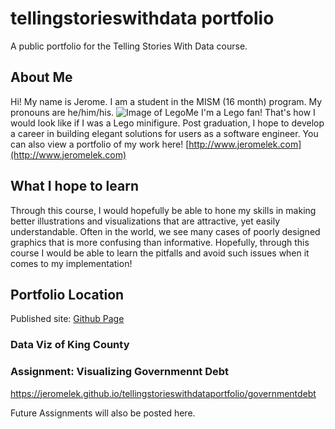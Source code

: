 # tellingstorieswithdata portfolio
A public portfolio for the Telling Stories With Data course.

## About Me
Hi! My name is Jerome. I am a student in the MISM (16 month) program. My pronouns are he/him/his. 
![Image of LegoMe](https://www.jeromelek.com/images/header-background.png)
I'm a Lego fan! That's how I would look like if I was a Lego minifigure. 
Post graduation, I hope to develop a career in building elegant solutions for users as a software engineer. 
You can also view a portfolio of my work here! [http://www.jeromelek.com](http://www.jeromelek.com)

## What I hope to learn
Through this course, I would hopefully be able to hone my skills in making better illustrations and visualizations that are attractive, yet easily understandable. Often in the world, we see many cases of poorly designed graphics that is more confusing than informative. Hopefully, through this course I would be able to learn the pitfalls and avoid such issues when it comes to my implementation!

## Portfolio Location
Published site: [Github Page](https://jeromelek.github.io/tellingstorieswithdataportfolio/)


### Data Viz of King County
<div class="flourish-embed flourish-chart" data-src="visualisation/3707709" data-url="https://flo.uri.sh/visualisation/3707709/embed" aria-label=""><script src="https://public.flourish.studio/resources/embed.js"></script></div>

### Assignment: Visualizing Governmennt Debt
https://jeromelek.github.io/tellingstorieswithdataportfolio/governmentdebt

Future Assignments will also be posted here.
